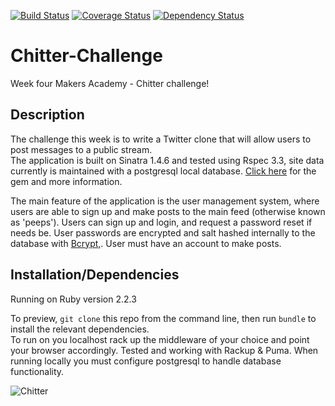 [![Build Status](https://travis-ci.org/Harryandrew/Chitter-Challenge.svg?branch=master)](https://travis-ci.org/Harryandrew/Chitter-Challenge)
[![Coverage Status](https://coveralls.io/repos/Harryandrew/Chitter-Challenge/badge.svg?branch=master&service=github)](https://coveralls.io/github/Harryandrew/Chitter-Challenge?branch=master)
[![Dependency Status](https://gemnasium.com/Harryandrew/Chitter-Challenge.svg)](https://gemnasium.com/Harryandrew/Chitter-Challenge)

**Chitter-Challenge**
=================
Week four Makers Academy - Chitter challenge!

Description
------------
The challenge this week is to write a Twitter clone that will allow users to post messages to a public stream.   
The application is built on Sinatra 1.4.6 and tested using Rspec 3.3, site data currently is maintained with a postgresql local database. [Click here](https://rubygems.org/gems/pg/versions/0.18.3) for the gem and more information.   

The main feature of the application is the user management system, where users are able to sign up and make posts to the main feed (otherwise known as 'peeps'). Users can sign up and login, and request a password reset if needs be. User passwords are encrypted and salt hashed internally to the database with [Bcrypt,](http://bcrypt.sourceforge.net/). User must have an account to make posts.

Installation/Dependencies
--------------------------
Running on Ruby version 2.2.3

To preview, `git clone` this repo from the command line, then run `bundle` to install the relevant dependencies.   
To run on you localhost rack up the middleware of your choice and point your browser accordingly. Tested and working with Rackup & Puma.
When running locally you must configure postgresql to handle database functionality.

   
![Chitter](https://github.com/harryandrew/chitter-challenge/blob/master/public/snapshot.png)